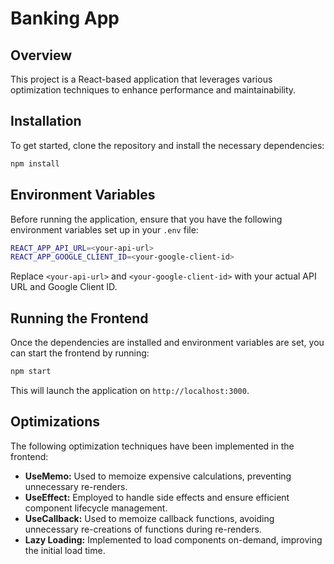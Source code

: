 
# Banking App

## Overview
This project is a React-based application that leverages various optimization techniques to enhance performance and maintainability.

## Installation

To get started, clone the repository and install the necessary dependencies:

```bash
npm install
```

## Environment Variables

Before running the application, ensure that you have the following environment variables set up in your `.env` file:

```bash
REACT_APP_API_URL=<your-api-url>
REACT_APP_GOOGLE_CLIENT_ID=<your-google-client-id>
```

Replace `<your-api-url>` and `<your-google-client-id>` with your actual API URL and Google Client ID.

## Running the Frontend

Once the dependencies are installed and environment variables are set, you can start the frontend by running:

```bash
npm start
```

This will launch the application on `http://localhost:3000`.

## Optimizations

The following optimization techniques have been implemented in the frontend:

- **UseMemo:** Used to memoize expensive calculations, preventing unnecessary re-renders.
- **UseEffect:** Employed to handle side effects and ensure efficient component lifecycle management.
- **UseCallback:** Used to memoize callback functions, avoiding unnecessary re-creations of functions during re-renders.
- **Lazy Loading:** Implemented to load components on-demand, improving the initial load time.
